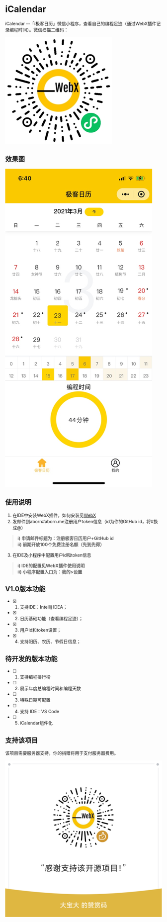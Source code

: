 # iCalendar
iCalendar --「i极客日历」微信小程序，查看自己的编程足迹（通过WebX插件记录编程时间）。微信扫描二维码：

![](images/iCalendar.jpg)

## 效果图

![](images/demo/demo.png)

## 使用说明  

1. 在IDE中安装WebX插件，如何安装见[WebX](https://github.com/aborn/WebX)  
2. 发邮件到aborn#aborn.me注册用户token信息（id为你的GitHub id，将#换成@）    
> **i) 申请邮件标题为：注册极客日历用户+GitHub id**  
> **ii) 前期开放100个免费注册名额（先到先得）**
3. 在IDE及小程序中配置用户id和token信息  
> **i) IDE的配置见WebX插件使用说明**  
> **ii) 小程序配置入口为：我的>设置**

## V1.0版本功能

- [x] 1. 支持IDE：Intellij IDEA；  
- [x] 2. 日历基础功能（查看编程足迹）；  
- [x] 3. 用户id和token设置；    
- [x] 4. 支持阳历、农历、节假日信息；

## 待开发的版本功能  

- [ ] 1. 支持编程排行榜
- [ ] 2. 展示年度总编程时间和编程天数
- [ ] 3. 特殊日期可配置
- [ ] 4. 支持 IDE：VS Code
- [ ] 5. iCalendar组件化

## 支持该项目
该项目需要服务器支持，你的捐赠将用于支付服务器费用。

![](images/donate.png)  


